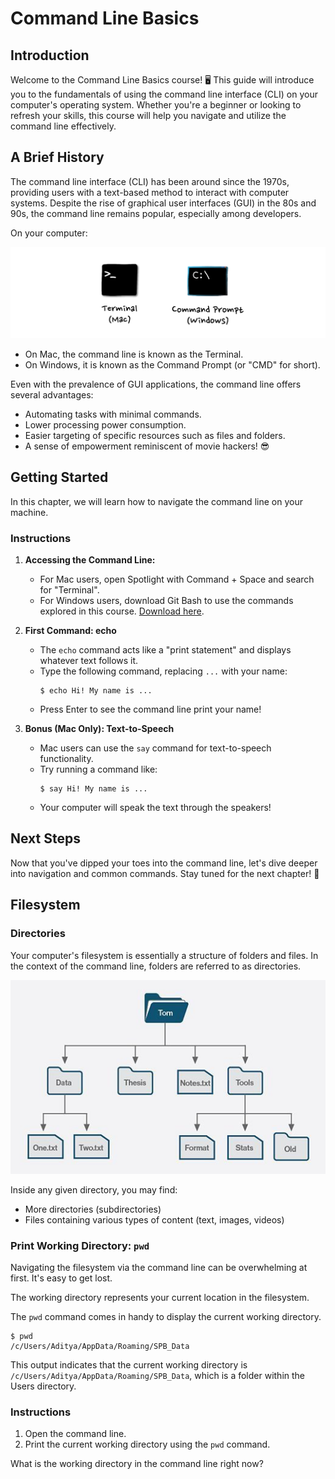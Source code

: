 # Command Line Basics

## Introduction
Welcome to the Command Line Basics course! 🖥️ This guide will introduce you to the fundamentals of using the command line interface (CLI) on your computer's operating system. Whether you're a beginner or looking to refresh your skills, this course will help you navigate and utilize the command line effectively.

## A Brief History
The command line interface (CLI) has been around since the 1970s, providing users with a text-based method to interact with computer systems. Despite the rise of graphical user interfaces (GUI) in the 80s and 90s, the command line remains popular, especially among developers.

On your computer:

![Command Line Icon](commandline.png)
- On Mac, the command line is known as the Terminal.
- On Windows, it is known as the Command Prompt (or "CMD" for short).

Even with the prevalence of GUI applications, the command line offers several advantages:
- Automating tasks with minimal commands.
- Lower processing power consumption.
- Easier targeting of specific resources such as files and folders.
- A sense of empowerment reminiscent of movie hackers! 😎

## Getting Started
In this chapter, we will learn how to navigate the command line on your machine.

### Instructions
1. **Accessing the Command Line:**
    - For Mac users, open Spotlight with Command + Space and search for "Terminal".
    - For Windows users, download Git Bash to use the commands explored in this course. [Download here](https://git-scm.com/downloads).

2. **First Command: echo**
    - The `echo` command acts like a "print statement" and displays whatever text follows it.
    - Type the following command, replacing `...` with your name:
        ```
        $ echo Hi! My name is ...
        ```
    - Press Enter to see the command line print your name!

3. **Bonus (Mac Only): Text-to-Speech**
    - Mac users can use the `say` command for text-to-speech functionality.
    - Try running a command like:
        ```
        $ say Hi! My name is ...
        ```
    - Your computer will speak the text through the speakers!

## Next Steps
Now that you've dipped your toes into the command line, let's dive deeper into navigation and common commands. Stay tuned for the next chapter! 🚀

## Filesystem

### Directories

Your computer's filesystem is essentially a structure of folders and files. In the context of the command line, folders are referred to as directories.

![Filesystem diagram](diagram.png)

Inside any given directory, you may find:

- More directories (subdirectories)
- Files containing various types of content (text, images, videos)

### Print Working Directory: `pwd`

Navigating the filesystem via the command line can be overwhelming at first. It's easy to get lost.

The working directory represents your current location in the filesystem.

The `pwd` command comes in handy to display the current working directory.

```
$ pwd
/c/Users/Aditya/AppData/Roaming/SPB_Data
```

This output indicates that the current working directory is `/c/Users/Aditya/AppData/Roaming/SPB_Data`, which is a folder within the Users directory.

### Instructions

1. Open the command line.
2. Print the current working directory using the `pwd` command.

What is the working directory in the command line right now?
